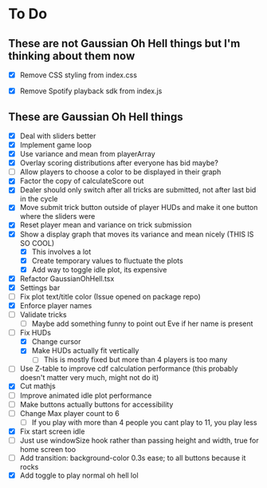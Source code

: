 # To Do

## These are not Gaussian Oh Hell things but I'm thinking about them now
- [x] Remove CSS styling from index.css
- [x] Remove Spotify playback sdk from index.js


## These are Gaussian Oh Hell things
- [x] Deal with sliders better
- [x] Implement game loop
- [x] Use variance and mean from playerArray
- [x] Overlay scoring distributions after everyone has bid maybe?
- [ ] Allow players to choose a color to be displayed in their graph
- [x] Factor the copy of calculateScore out
- [x] Dealer should only switch after all tricks are submitted, not after last bid in the cycle
- [x] Move submit trick button outside of player HUDs and make it one button where the sliders were
- [x] Reset player mean and variance on trick submission
- [x] Show a display graph that moves its variance and mean nicely (THIS IS SO COOL)
    - [x] This involves a lot
    - [x] Create temporary values to fluctuate the plots
    - [x] Add way to toggle idle plot, its expensive
- [x] Refactor GaussianOhHell.tsx
- [x] Settings bar
- [ ] Fix plot text/title color (Issue opened on package repo)
- [x] Enforce player names
- [ ] Validate tricks
    - [ ] Maybe add something funny to point out Eve if her name is present
- [ ] Fix HUDs
    - [x] Change cursor
    - [x] Make HUDs actually fit vertically
        - [ ] This is mostly fixed but more than 4 players is too many
- [ ] Use Z-table to improve cdf calculation performance (this probably doesn't matter very much, might not do it)
- [x] Cut mathjs
- [ ] Improve animated idle plot performance
- [ ] Make buttons actually buttons for accessibility
- [ ] Change Max player count to 6
    - [ ] If you play with more than 4 people you cant play to 11, you play less
- [x] Fix start screen idle
- [ ] Just use windowSize hook rather than passing height and width, true for home screen too
- [ ] Add transition: background-color 0.3s ease; to all buttons because it rocks
- [x] Add toggle to play normal oh hell lol
